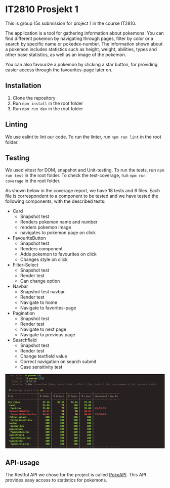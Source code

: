 # IT2810 Prosjekt 1

This is group 15s submission for project 1 in the course IT2810.

The application is a tool for gathering information about pokemons. You can find different pokemon by navigating through pages, filter by color or a search by specific name or pokedex-number. The information shown about a pokemon includes statistics such as height, weight, abilities, types and other base statistics, as well as an image of the pokemon.

You can also favourize a pokemon by clicking a star button, for providing easier access through the favourites-page later on.

## Installation

1. Clone the repository
2. Run `npm install` in the root folder
3. Run `npm run dev` in the root folder

## Linting

We use eslint to lint our code. To run the linter, run `npm run lint` in the root folder.

## Testing

We used vitest for DOM, snapshot and Unit-testing. To run the tests, run `npm run test` in the root folder.
To check the test-coverage, run `npm run coverage` in the root folder.

As shown below in the coverage report, we have 18 tests and 6 files. Each file is correspondent to a component to be tested and we have tested the following components, with the described tests:

- Card
  - Snapshot test
  - Renders pokemon name and number
  - renders pokemon image
  - navigates to pokemon page on click
- FavouriteButton
  - Snapshot test
  - Renders component
  - Adds pokemon to favourites on click
  - Changes style on click
- Filter-Select
  - Snapshot test
  - Render test
  - Can change option
- Navbar
  - Snapshot test navbar
  - Render test
  - Navigate to home
  - Navigate to favorites-page
- Pagination
  - Snapshot test
  - Render test
  - Navigate to next page
  - Navigate to previous page
- Searchfield
  - Snapshot test
  - Render test
  - Change textfield value
  - Correct navigation on search submit
  - Case sensitivity test

![Coverage report](./src/assets/test-coverage.png)

## API-usage

The Restful API we chose for the project is called [PokeAPI](https://pokeapi.co/docs/v2). This API provides easy access to statistics for pokemons.
